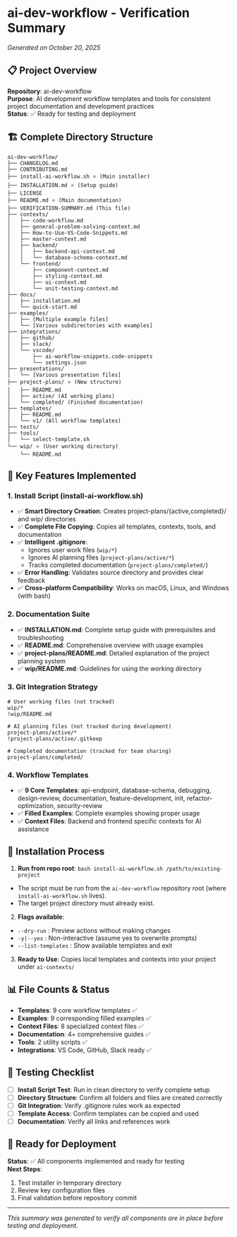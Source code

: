 # ai-dev-workflow - Verification Summary
*Generated on October 20, 2025*

## 📋 Project Overview
**Repository**: ai-dev-workflow  
**Purpose**: AI development workflow templates and tools for consistent project documentation and development practices  
**Status**: ✅ Ready for testing and deployment

## 🏗️ Complete Directory Structure
```
ai-dev-workflow/
├── CHANGELOG.md
├── CONTRIBUTING.md  
├── install-ai-workflow.sh ⭐ (Main installer)
├── INSTALLATION.md ⭐ (Setup guide)
├── LICENSE
├── README.md ⭐ (Main documentation)
├── VERIFICATION-SUMMARY.md (This file)
├── contexts/
│   ├── code-workflow.md
│   ├── general-problem-solving-context.md
│   ├── How-to-Use-VS-Code-Snippets.md
│   ├── master-context.md
│   ├── backend/
│   │   ├── backend-api-context.md
│   │   └── database-schema-context.md
│   └── frontend/
│       ├── component-context.md
│       ├── styling-context.md
│       ├── ui-context.md
│       └── unit-testing-context.md
├── docs/
│   ├── installation.md
│   └── quick-start.md
├── examples/
│   ├── [Multiple example files]
│   └── [Various subdirectories with examples]
├── integrations/
│   ├── github/
│   ├── slack/
│   └── vscode/
│       ├── ai-workflow-snippets.code-snippets
│       └── settings.json
├── presentations/
│   └── [Various presentation files]
├── project-plans/ ⭐ (New structure)
│   ├── README.md
│   ├── active/ (AI working plans)
│   └── completed/ (Finished documentation)
├── templates/
│   ├── README.md
│   └── v1/ (All workflow templates)
├── tests/
├── tools/
│   └── select-template.sh
└── wip/ ⭐ (User working directory)
    └── README.md
```

## 🎯 Key Features Implemented

### 1. **Install Script (install-ai-workflow.sh)**
- ✅ **Smart Directory Creation**: Creates project-plans/{active,completed}/ and wip/ directories
- ✅ **Complete File Copying**: Copies all templates, contexts, tools, and documentation
- ✅ **Intelligent .gitignore**: 
  - Ignores user work files (`wip/*`)
  - Ignores AI planning files (`project-plans/active/*`) 
  - Tracks completed documentation (`project-plans/completed/`)
- ✅ **Error Handling**: Validates source directory and provides clear feedback
- ✅ **Cross-platform Compatibility**: Works on macOS, Linux, and Windows (with bash)

### 2. **Documentation Suite**
- ✅ **INSTALLATION.md**: Complete setup guide with prerequisites and troubleshooting
- ✅ **README.md**: Comprehensive overview with usage examples
- ✅ **project-plans/README.md**: Detailed explanation of the project planning system
- ✅ **wip/README.md**: Guidelines for using the working directory

### 3. **Git Integration Strategy**
```gitignore
# User working files (not tracked)
wip/*
!wip/README.md

# AI planning files (not tracked during development)
project-plans/active/*
!project-plans/active/.gitkeep

# Completed documentation (tracked for team sharing)
project-plans/completed/
```

### 4. **Workflow Templates**
- ✅ **9 Core Templates**: api-endpoint, database-schema, debugging, design-review, documentation, feature-development, init, refactor-optimization, security-review
- ✅ **Filled Examples**: Complete examples showing proper usage
- ✅ **Context Files**: Backend and frontend specific contexts for AI assistance

## 🔧 Installation Process
1. **Run from repo root**: `bash install-ai-workflow.sh /path/to/existing-project`
  - The script must be run from the `ai-dev-workflow` repository root (where `install-ai-workflow.sh` lives).
  - The target project directory must already exist.
2. **Flags available**:
  - `--dry-run` : Preview actions without making changes
  - `-y|--yes` : Non-interactive (assume yes to overwrite prompts)
  - `--list-templates` : Show available templates and exit
3. **Ready to Use**: Copies local templates and contexts into your project under `ai-contexts/`

## 📊 File Counts & Status
- **Templates**: 9 core workflow templates ✅
- **Examples**: 9 corresponding filled examples ✅  
- **Context Files**: 8 specialized context files ✅
- **Documentation**: 4+ comprehensive guides ✅
- **Tools**: 2 utility scripts ✅
- **Integrations**: VS Code, GitHub, Slack ready ✅

## 🧪 Testing Checklist
- [ ] **Install Script Test**: Run in clean directory to verify complete setup
- [ ] **Directory Structure**: Confirm all folders and files are created correctly
- [ ] **Git Integration**: Verify .gitignore rules work as expected
- [ ] **Template Access**: Confirm templates can be copied and used
- [ ] **Documentation**: Verify all links and references work

## 🚀 Ready for Deployment
**Status**: ✅ All components implemented and ready for testing  
**Next Steps**: 
1. Test installer in temporary directory
2. Review key configuration files  
3. Final validation before repository commit

---
*This summary was generated to verify all components are in place before testing and deployment.*